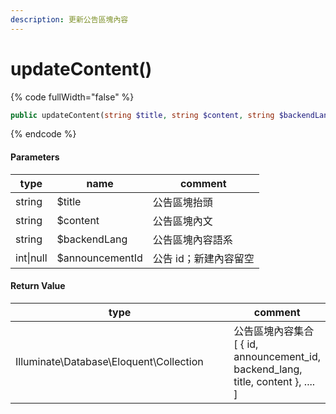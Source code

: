 ```yaml
---
description: 更新公告區塊內容
---
```


# updateContent()

{% code fullWidth="false" %}
```php
public updateContent(string $title, string $content, string $backendLang, ?int $announcementId): DBCollection
```
{% endcode %}

#### Parameters

| type      | name            | comment      |
| --------- | --------------- | ------------ |
| string    | $title          | 公告區塊抬頭       |
| string    | $content        | 公告區塊內文       |
| string    | $backendLang    | 公告區塊內容語系     |
| int\|null | $announcementId | 公告 id；新建內容留空 |

#### **Return Value**

<table data-full-width="false"><thead><tr><th width="371">type</th><th>comment</th></tr></thead><tbody><tr><td>Illuminate\Database\Eloquent\Collection</td><td>公告區塊內容集合<br>[ { id, announcement_id, backend_lang, title, content }, ....  ]</td></tr></tbody></table>
